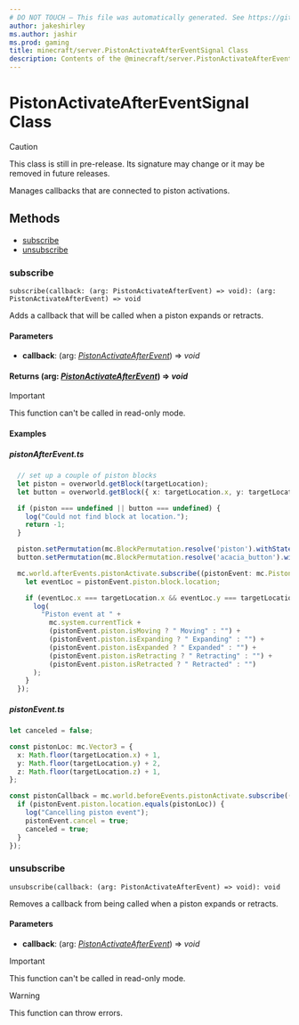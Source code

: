 ```yaml
---
# DO NOT TOUCH — This file was automatically generated. See https://github.com/mojang/minecraftapidocsgenerator to modify descriptions, examples, etc.
author: jakeshirley
ms.author: jashir
ms.prod: gaming
title: minecraft/server.PistonActivateAfterEventSignal Class
description: Contents of the @minecraft/server.PistonActivateAfterEventSignal class.
---
```

# PistonActivateAfterEventSignal Class

> [!CAUTION]
> This class is still in pre-release.  Its signature may change or it may be removed in future releases.

Manages callbacks that are connected to piston activations.

## Methods
- [subscribe](#subscribe)
- [unsubscribe](#unsubscribe)

### **subscribe**
`
subscribe(callback: (arg: PistonActivateAfterEvent) => void): (arg: PistonActivateAfterEvent) => void
`

Adds a callback that will be called when a piston expands or retracts.

#### **Parameters**
- **callback**: (arg: [*PistonActivateAfterEvent*](PistonActivateAfterEvent.md)) => *void*

#### **Returns** (arg: [*PistonActivateAfterEvent*](PistonActivateAfterEvent.md)) => *void*

> [!IMPORTANT]
> This function can't be called in read-only mode.

#### Examples
##### ***pistonAfterEvent.ts***
```typescript
  // set up a couple of piston blocks
  let piston = overworld.getBlock(targetLocation);
  let button = overworld.getBlock({ x: targetLocation.x, y: targetLocation.y + 1, z: targetLocation.z });

  if (piston === undefined || button === undefined) {
    log("Could not find block at location.");
    return -1;
  }

  piston.setPermutation(mc.BlockPermutation.resolve('piston').withState('facing_direction', 3));
  button.setPermutation(mc.BlockPermutation.resolve('acacia_button').withState('facing_direction', 1));

  mc.world.afterEvents.pistonActivate.subscribe((pistonEvent: mc.PistonActivateAfterEvent) => {
    let eventLoc = pistonEvent.piston.block.location;

    if (eventLoc.x === targetLocation.x && eventLoc.y === targetLocation.y && eventLoc.z === targetLocation.z) {
      log(
        "Piston event at " +
          mc.system.currentTick +
          (pistonEvent.piston.isMoving ? " Moving" : "") +
          (pistonEvent.piston.isExpanding ? " Expanding" : "") +
          (pistonEvent.piston.isExpanded ? " Expanded" : "") +
          (pistonEvent.piston.isRetracting ? " Retracting" : "") +
          (pistonEvent.piston.isRetracted ? " Retracted" : "")
      );
    }
  });
```
##### ***pistonEvent.ts***
```typescript
let canceled = false;

const pistonLoc: mc.Vector3 = {
  x: Math.floor(targetLocation.x) + 1,
  y: Math.floor(targetLocation.y) + 2,
  z: Math.floor(targetLocation.z) + 1,
};

const pistonCallback = mc.world.beforeEvents.pistonActivate.subscribe((pistonEvent: mc.PistonActivateBeforeEvent) => {
  if (pistonEvent.piston.location.equals(pistonLoc)) {
    log("Cancelling piston event");
    pistonEvent.cancel = true;
    canceled = true;
  }
});

```

### **unsubscribe**
`
unsubscribe(callback: (arg: PistonActivateAfterEvent) => void): void
`

Removes a callback from being called when a piston expands or retracts.

#### **Parameters**
- **callback**: (arg: [*PistonActivateAfterEvent*](PistonActivateAfterEvent.md)) => *void*

> [!IMPORTANT]
> This function can't be called in read-only mode.

> [!WARNING]
> This function can throw errors.
